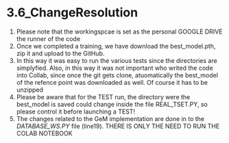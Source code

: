 # 3.6_ChangeResolution

1. Please note that the workingspcae is set as the personal GOOGLE DRIVE the runner of the code
2. Once we completed a training, we have download the best_model.pth, zip it and upload to the GitHub.
3. In this way it was easy to run the various tests since the directories are simplyfied. Also, in this way it was not important who writed the code into Collab, since once the git gets clone, atuomatically the best_model of the refence point was downloaded as well. Of course it has to be unzipped
4. Please be aware that for the TEST run, the directory were the best_model is saved could change inside the file REAL_TSET.PY, so please control it before launching a TEST!
5. The changes related to the GeM implementation are done in to the *DATABASE_WS.PY* file (line19). THERE IS ONLY THE NEED TO RUN THE COLAB NOTEBOOK
